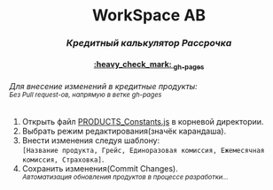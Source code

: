 <h1 align="center">WorkSpace AB</h1>
<h3 align="center"><i>Кредитный калькулятор Рассрочка</i></h3>
<h4 align="center" ><a href="https://maxdudko.github.io/WorkSpace-AB/">:heavy_check_mark: <sub>gh-pages</sub></a></h4>
<h6>Для внесение изменений в кредитные продукты:<br/>
<sub>Без Pull request-ов, напрямую в ветке gh-pages</sub></h6>
<ol>
<li>Открыть файл <a href="https://github.com/MaxDudko/WorkSpace-AB/blob/gh-pages/PRODUCTS_Constants.js">PRODUCTS_Constants.js</a> в корневой директории.</li>
<li>Выбрать режим редактирования(значёк карандаша).</li>
<li>Внести изменения следуя шаблону:<br />
<code>[Название продукта, Грейс, Единоразовая комиссия, Ежемесячная комиссия, Страховка]</code>.</li>
<li>Сохранить изменения(Commit Changes).</li>
<sup><i>Автоматизация обновления продуктов в процессе разработки...</i></sup>
</ol>
